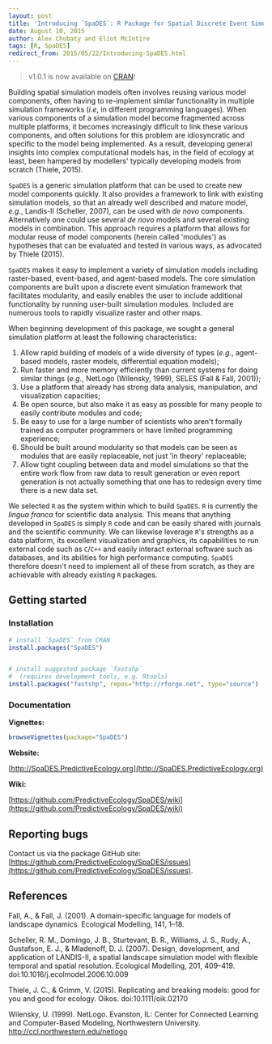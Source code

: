 ```yaml
---
layout: post
title: 'Introducing `SpaDES`: R Package for Spatial Discrete Event Simulation'
date: August 10, 2015
author: Alex Chubaty and Eliot McIntire
tags: [R, SpaDES]
redirect_from: 2015/05/22/Introducing-SpaDES.html
---
```


> v1.0.1 is now available on [CRAN](https://cran.r-project.org/package=SpaDES)!

Building spatial simulation models often involves reusing various model components, often having to re-implement similar functionality in multiple simulation frameworks (*i.e*, in different programming languages).
When various components of a simulation model become fragmented across multiple platforms, it becomes increasingly difficult to link these various components, and often solutions for this problem are idiosyncratic and specific to the model being implemented.
As a result, developing general insights into complex computational models has, in the field of ecology at least, been hampered by modellers' typically developing models from scratch (Thiele, 2015).

`SpaDES` is a generic simulation platform that can be used to create new model components quickly.
It also provides a framework to link with existing simulation models, so that an already well described and mature model, *e.g.*, Landis-II (Scheller, 2007), can be used with *de novo* components.
Alternatively one could use several *de novo* models and several existing models in combination.
This approach requires a platform that allows for modular reuse of model components (herein called 'modules') as hypotheses that can be evaluated and tested in various ways, as advocated by Thiele (2015).

`SpaDES` makes it easy to implement a variety of simulation models including raster-based, event-based, and agent-based models. The core simulation components are built upon a discrete event simulation framework that facilitates modularity, and easily enables the user to include additional functionality by running user-built simulation modules. Included are numerous tools to rapidly visualize raster and other maps.

When beginning development of this package, we sought a general simulation platform at least the following characteristics:

1. Allow rapid building of models of a wide diversity of types (*e.g.*, agent-based models, raster models, differential equation models);
2. Run faster and more memory efficiently than current systems for doing similar things (*e.g.*, NetLogo (Wilensky, 1999), SELES (Fall & Fall, 2001));
3. Use a platform that already has strong data analysis, manipulation, and visualization capacities;
4. Be open source, but also make it as easy as possible for many people to easily contribute modules and code;
5. Be easy to use for a large number of scientists who aren't formally trained as computer programmers or have limited programming experience;
6. Should be built around modularity so that models can be seen as modules that are easily replaceable, not just 'in theory' replaceable;
7. Allow tight coupling between data and model simulations so that the entire work flow from raw data to result generation or even report generation is not actually something that one has to redesign every time there is a new data set.

We selected `R` as the system within which to build `SpaDES`. `R` is currently the *lingua franca* for scientific data analysis. 
This means that anything developed in `SpaDES` is simply `R` code and can be easily shared with journals and the scientific community. 
We can likewise leverage `R`'s strengths as a data platform, its excellent visualization and graphics, its capabilities to run external code such as `C`/`C++` and easily interact external software such as databases, and its abilities for high performance computing.
`SpaDES` therefore doesn't need to implement all of these from scratch, as they are achievable with already existing `R` packages.

## Getting started

### Installation

```r
# install `SpaDES` from CRAN
install.packages("SpaDES")


# install suggested package `fastshp`
#  (requires development tools, e.g. Rtools)
install.packages("fastshp", repos="http://rforge.net", type="source")
```

### Documentation

**Vignettes:**

```r
browseVignettes(package="SpaDES")
```

**Website:**

[http://SpaDES.PredictiveEcology.org](http://SpaDES.PredictiveEcology.org)

**Wiki:**

[https://github.com/PredictiveEcology/SpaDES/wiki](https://github.com/PredictiveEcology/SpaDES/wiki)

## Reporting bugs

Contact us via the package GitHub site: [https://github.com/PredictiveEcology/SpaDES/issues](https://github.com/PredictiveEcology/SpaDES/issues).

## References

Fall, A., & Fall, J. (2001). A domain-specific language for models of landscape dynamics. Ecological Modelling, 141, 1–18.

Scheller, R. M., Domingo, J. B., Sturtevant, B. R., Williams, J. S., Rudy, A., Gustafson, E. J., & Mladenoff, D. J. (2007). Design, development, and application of LANDIS-II, a spatial landscape simulation model with flexible temporal and spatial resolution. Ecological Modelling, 201, 409–419. doi:10.1016/j.ecolmodel.2006.10.009

Thiele, J. C., & Grimm, V. (2015). Replicating and breaking models: good for you and good for ecology. Oikos. doi:10.1111/oik.02170

Wilensky, U. (1999). NetLogo. Evanston, IL: Center for Connected Learning and Computer-Based Modeling, Northwestern University. http://ccl.northwestern.edu/netlogo
